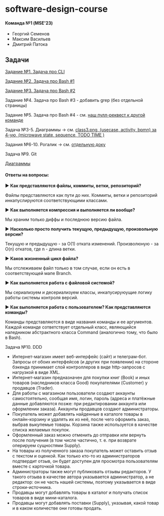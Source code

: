 # software-design-course

#### Команда №1 (MSE'23)
- Георгий Семенов
- Максим Васильев
- Дмитрий Патока

## Задачи

[Задание №1. Задача про CLI](./hw1-cli/)

[Задание №2. Задача про Bash #1](./hw2-bash1/)

[Задание №3. Задача про Bash #2](./hw3-bash2/)

Задание №4. Задача про Bash #3 - добавить grep (без отдельной страницы)

Задание №5. Задача про Bash #4 - см. [наш пулл-реквест к другой команде](https://github.com/HaskSy/oh-my-gosh/pull/5)

Задача №3-5. Диаграммы -> см. [class3.png, (usecase, activity, bpmn) за 4-ую, (microwave state, sequence, TODO TIME )](https://github.com/gvsem/software-design-course/tree/hw5/class-work)

Задания №6-10. Рогалик -> см. [отдельную доку](./roguelike/)

Задача №9. Git

[Диаграммы](./class-work/git.svg)

#### Ответы на вопросы:

▶ **Как представляются файлы, коммиты, ветки, репозиторий?**

Файлы представляются как пути до них. Коммиты, ветки и репозиторий инкапуслируются соответствующими классами.

▶ **Как выполняется компрессия и выполняется ли вообще?**

Мы храним только диффы и последнюю версию файла.

▶ **Насколько просто получить текущую, предыдущую, произвольную версии?**

Текущую и предыдущую - за O(1) отката изменений. Произволюную - за O(n) откатов, где n - длина ветки.

▶ **Каков жизненный цикл файла?**

Мы отслеживаем файл только в том случае, если он есть в соответствующей мапе Branch.

▶ **Как выполняется работа с файловой системой?**

Мы сериализуем и десериализуем классы, инкапусируюущие логику работы системы контроля версий.

▶ **Как выполняется работа с пользователем? Как представляются команды?**

Команды представляются в виде названия команды и ее аргументов. Каждой команде сответствует отдельный класс, являющийся наледником абстрактного класса Command (аналогично тому, что было в Bash).


Задача №10. DDD

- Интернет-магазин имеет веб-интерфейс (сайт) и телеграм-бот. Запросы от обоих интерфейсов (и других при появлении) на стороне бэкенда принимает слой контроллеров в виде http-запросов с нагрузкой в виде XML.
- Интернет-магазин предназначен для покупки книг (Book) и иных товаров (наследников класса Good) покупателями (Customer) у продавцов (Trader).
- Для работы с магазином пользователи создают аккаунты самостоятельно, сообщая имя, логин, пароль (адреса и платёжные данные добавляются позже: при редактировании аккаунта или оформлении заказа). Аккаунты продавцов создают администраторы.
- Покупатель может добавлять найденные в каталоге товары в онлайн-корзину и удалять их из неё, после чего оформить заказ, выбрав выкупемые товары. Корзина также используется в качестве списка желаемых покупок.
- Оформленный заказ можно отменить до отправки или вернуть после получения (в том числе частично, т. е. при возврате оперируем сущностями Supply).
- На товары из полученного заказа покупатель может оставить отзыв с текстом и оценкой. Как только кто-то из администраторов подтвердит отзыв, он будет доступен для просмотра пользователям вместе с карточкой товара.
- Администраторы также могут публиковать отзывы редакторов. У такого отзыва в качестве автора указывается администратор, а не редактор: он не часть нашей системы, поэтому указывается в виде строки-источника.
- Продавцы могут добавлять товары в каталог и получать список товаров в виде мини-каталога.
- Продавцы могут добавлять поставки (Supply), указывая, какой товар и в каком количестве они готовы продать.
